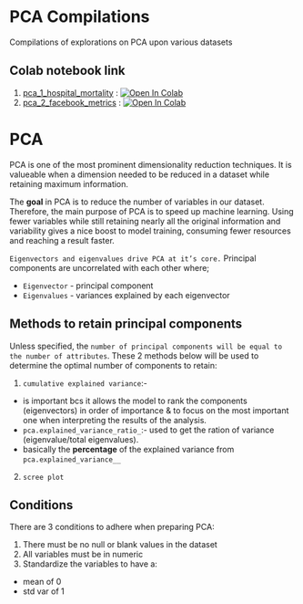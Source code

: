 # PCA Compilations
Compilations of explorations on PCA upon various datasets

## Colab notebook link
1. [pca_1_hospital_mortality](https://github.com/ArdaniahJ/Principal_Component_Analysis_Compilations/blob/main/PCA1/pca_1_hospital_mortality.py) : [![Open In Colab](https://colab.research.google.com/assets/colab-badge.svg)](https://colab.research.google.com/drive/1kUwcos7tRANvbmzoun0mjf0FKv-l5rKc?usp=sharing)
2. [pca_2_facebook_metrics](https://github.com/ArdaniahJ/Principal_Component_Analysis_Compilations/blob/main/PCA2/pca_2_facebook_metrics.py) : [![Open In Colab](https://colab.research.google.com/assets/colab-badge.svg)](https://colab.research.google.com/drive/1WD8lqCOQign0a7oNI7-HvyD61BI6nMxj?usp=sharing)


# PCA
PCA is one of the most prominent dimensionality reduction techniques. It is valueable when a dimension needed to be reduced in a dataset while retaining maximum information. 

The __goal__ in PCA is to reduce the number of variables in our dataset. Therefore, the main purpose of PCA is to speed up machine learning. Using fewer variables while still retaining nearly all the original information and variability gives a nice boost to model training, consuming fewer resources and reaching a result faster.

`Eigenvectors and eigenvalues drive PCA at it’s core.` Principal components are uncorrelated with each other where;
+ `Eigenvector` - principal component
+ `Eigenvalues` - variances explained by each eigenvector


## Methods to retain principal components
Unless specified, the `number of principal components will be equal to the number of attributes`. 
These 2 methods below will be used to determine the optimal number of components to retain:
1. `cumulative explained variance`:-
  + is important bcs it allows the model to rank the components (eigenvectors) in order of importance & to focus on the most important one when interpreting the results of the analysis.
  + `pca.explained_variance_ratio_`:- used to get the ration of variance (eigenvalue/total eigenvalues).
  + basically the __percentage__ of the explained variance from `pca.explained_variance__`
2. `scree plot`


## Conditions
There are 3 conditions to adhere when preparing PCA:
1. There must be no null or blank values in the dataset
2. All variables must be in numeric
3. Standardize the variables to have a:
  + mean of 0
  + std var of 1
 
